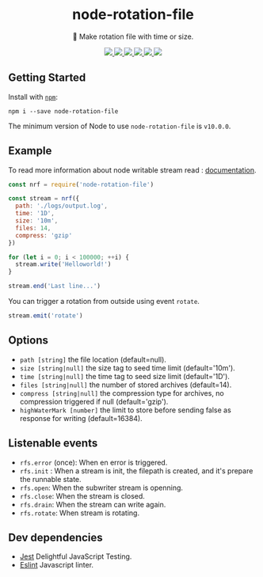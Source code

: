 <h1 align="center">node-rotation-file</h1>
<p align="center">📄 Make rotation file with time or size.</p>
<p align="center">
  <a alt="Npm version" href="https://www.npmjs.com/package/node-rotation-file">
    <img src="https://img.shields.io/npm/v/node-rotation-file.svg" />
  </a>
  <a alt="Build Status" href="https://travis-ci.com/JuMastro/node-rotation-file">
    <img src="https://travis-ci.com/JuMastro/node-rotation-file.svg?branch=master" />
  </a>
  <a alt="Node requierement version" href="https://github.com/JuMastro/node-rotation-file/blob/master/package.json">
    <img src="https://img.shields.io/node/v/node-rotation-file.svg?longCache=true">
  </a>
  <a alt="Dependencies" href="https://github.com/JuMastro/node-rotation-file/blob/master/package.json">
    <img src="https://img.shields.io/david/JuMastro/node-rotation-file.svg" />
  </a>
  <a alt="Coverage" href="https://codeclimate.com/github/JuMastro/node-rotation-file/test_coverage">
    <img src="https://api.codeclimate.com/v1/badges/461a071228254ce1d786/test_coverage" />
  </a>
  <a alt="Maintainability" href="https://codeclimate.com/github/JuMastro/node-rotation-file/maintainability">
    <img src="https://api.codeclimate.com/v1/badges/461a071228254ce1d786/maintainability" />
  </a>
</p>

## Getting Started

Install with [`npm`](https://www.npmjs.com/):
```
npm i --save node-rotation-file
```
The minimum version of Node to use `node-rotation-file` is `v10.0.0`.

## Example

To read more information about node writable stream read : [documentation](https://nodejs.org/api/stream.html#stream_writable_streams).

```javascript
const nrf = require('node-rotation-file')

const stream = nrf({
  path: './logs/output.log',
  time: '1D',
  size: '10m',
  files: 14,
  compress: 'gzip'
})

for (let i = 0; i < 100000; ++i) {
  stream.write('Helloworld!')
}

stream.end('Last line...')
```

You can trigger a rotation from outside using event `rotate`.

```javascript
stream.emit('rotate')
```

## Options 

- `path [string]` the file location (default=null).
- `size [string|null]` the size tag to seed time limit (default='10m').
- `time [string|null]` the time tag to seed size limit (default='1D').
- `files [string|null]` the number of stored archives (default=14).
- `compress [string|null]` the compression type for archives, no compression triggered if null (default='gzip').
- `highWaterMark [number]` the limit to store before sending false as response for writing (default=16384).

## Listenable events
- `rfs.error` (once): When en error is triggered.
- `rfs.init` : When a stream is init, the filepath is created, and it's prepare the runnable state. 
- `rfs.open`: When the subwriter stream is openning.
- `rfs.close`: When the stream is closed.
- `rfs.drain`: When the stream can write again.
- `rfs.rotate`: When stream is rotating.

## Dev dependencies

- [Jest](https://github.com/facebook/jest) Delightful JavaScript Testing.
- [Eslint](https://github.com/eslint/eslint) Javascript linter.
